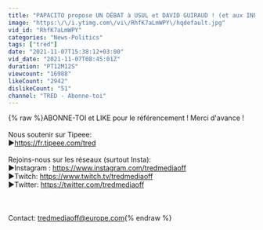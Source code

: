 ```yaml
---
title: "PAPACITO propose UN DÉBAT à USUL et DAVID GUIRAUD ! (et aux INFLUENCEURS de GAUCHE en général)"
image: "https:\/\/i.ytimg.com\/vi\/RhfK7aLmWPY\/hqdefault.jpg"
vid_id: "RhfK7aLmWPY"
categories: "News-Politics"
tags: ["tred"]
date: "2021-11-07T15:38:12+03:00"
vid_date: "2021-11-07T08:45:01Z"
duration: "PT12M12S"
viewcount: "16988"
likeCount: "2942"
dislikeCount: "51"
channel: "TRED - Abonne-toi"
---
```

{% raw %}ABONNE-TOI et LIKE pour le référencement ! Merci d'avance !<br /><br />Nous soutenir sur Tipeee:<br />►<a rel="nofollow" target="blank" href="https://fr.tipeee.com/tred">https://fr.tipeee.com/tred</a><br /><br />Rejoins-nous sur les réseaux (surtout Insta):<br />►Instagram : <a rel="nofollow" target="blank" href="https://www.instagram.com/tredmediaoff">https://www.instagram.com/tredmediaoff</a><br />►Twitch: <a rel="nofollow" target="blank" href="https://www.twitch.tv/tredmediaoff">https://www.twitch.tv/tredmediaoff</a><br />►Twitter: <a rel="nofollow" target="blank" href="https://twitter.com/tredmediaoff">https://twitter.com/tredmediaoff</a><br /><br /><br /><br />Contact: tredmediaoff@europe.com{% endraw %}
